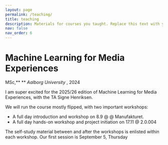 ```yaml
---
layout: page
permalink: /teaching/
title: teaching
description: Materials for courses you taught. Replace this text with your description.
nav: false
nav_order: 6
---
```

# Machine Learning for Media Experiences

MSc,** ** *Aalborg University* , 2024

I am super excited for the 2025/26 edition of Machine Learning for Media Experiences, with the TA Signe Henriksen.

We will run the course mostly flipped, with two important workshops:

* A full day introduction and workshop on 8.9 @ @ Manufakturet.
* A full day hands-on workshop and project initiation on 17.11 @ 2.0.004

The self-study material between and after the workshops is enlisted within each workshop. Our first session is September 5, Thursday
